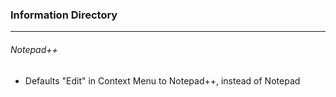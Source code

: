 ### Information Directory ###
---
###### Notepad++ ######
- Defaults "Edit" in Context Menu to Notepad++, instead of Notepad
 
